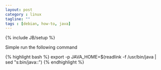 ```yaml
---
layout: post
category : linux
tagline: ""
tags : [debian, how-to, java]
---
```

{% include JB/setup %}

Simple run the following command

{% highlight bash %}
export -p JAVA_HOME=$(readlink -f /usr/bin/java | sed "s:bin/java::")
{% endhighlight %}
